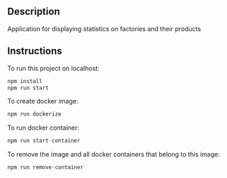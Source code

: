## Description
Application for displaying statistics on factories and their products

## Instructions

To run this project on localhost:

```typescript
npm install
npm run start
```

To create docker image:

```typescript
npm run dockerize
```

To run docker container:

```typescript
npm run start-container
```

To remove the image and all docker containers that belong to this image:

```typescript
npm run remove-container
```